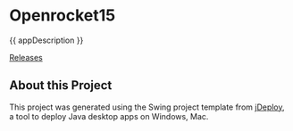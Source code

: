 # Openrocket15

{{ appDescription }}

[Releases](https://github.com/sovanmohan/openrocket15/releases)

## About this Project

This project was generated using the Swing project template from [jDeploy](https://www.jdeploy.com), a tool to deploy Java desktop apps on Windows, Mac.